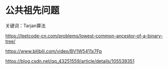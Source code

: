 # 公共祖先问题

关键词：Tarjan算法

https://leetcode-cn.com/problems/lowest-common-ancestor-of-a-binary-tree/

https://www.bilibili.com/video/BV1W5411x7Fp

https://blog.csdn.net/qq_43251559/article/details/105539351

